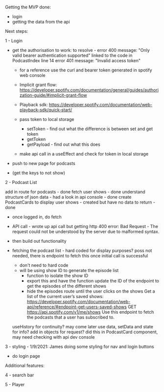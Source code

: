 Getting the MVP done:

- login
- getting the data from the api

Next steps:

1 - Login

- get the authorisation to work:
  to resolve - error 400 message: "Only valid bearer authentication supported" linked to the code in PodcastIndex line 14
  error 401 message: "Invalid access token"

  - for a reference use the curl and bearer token generated in spotify web console
  - Implicit grant flow: https://developer.spotify.com/documentation/general/guides/authorization-guide/#implicit-grant-flow
  - Playback sdk: https://developer.spotify.com/documentation/web-playback-sdk/quick-start/

  - pass token to local storage

    - setToken - find out what the difference is between set and get token
    - getToken
    - getPayload - find out what this does

  - make api call in a useEffect and check for token in local storage

- push to new page for podcasts
- (get the keys to not show)

2 - Podcast List

add in route for podcasts - done
fetch user shows - done
understand structure of json data - had a look in api console - done
create PodcastCards to display user shows - created but have no data to return - done

- once logged in, do fetch
- API call - wrote up api call but getting http 400 error: Bad Request - The request could not be understood by the server due to malformed syntax.
- then build out functionality
- fetching the podcast list - hard coded for display purposes? poss not needed, there is endpoint to fetch this once initial call is successful

  - don't need to hard code
  - will be using show ID to generate the episode list
    - function to isolate the show ID
    - export this and have the function update the ID of the endpoint to get the episodes of the different shows
    - hide the episodes route until the user clicks on the shows
      Get a list of the current user’s saved shows: https://developer.spotify.com/documentation/web-api/reference/#endpoint-get-users-saved-shows
      GET https://api.spotify.com/v1/me/shows
      Use this endpoint to fetch the podcasts that a user has subscribed to.

  useHistory for continuity? may come later
  use data, setData and state for info?
  add in objects for request? did this in PodcastCard component, may need checking with api dev console

3 - styling - 1/9/2021: James doing some styling for nav and login buttons

- do login page

Additional features:

4 - search bar

5 - Player
